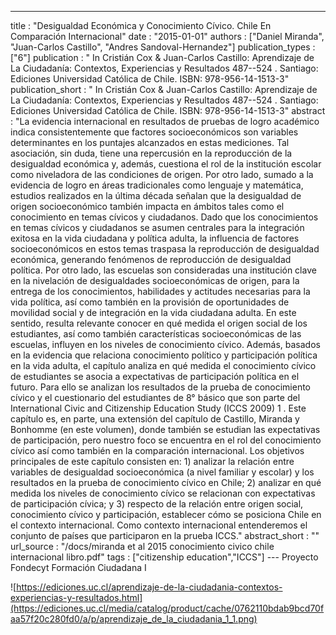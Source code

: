 ---
title : "Desigualdad Económica y Conocimiento Cívico. Chile En Comparación Internacional"
date : "2015-01-01"
authors : ["Daniel Miranda", "Juan-Carlos Castillo", "Andres Sandoval-Hernandez"]
publication_types : ["6"]
publication : " In Cristián Cox & Juan-Carlos Castillo: Aprendizaje de La Ciudadanía: Contextos, Experiencias y Resultados 487--524 . Santiago: Ediciones Universidad Católica de Chile. ISBN: 978-956-14-1513-3"
publication_short : " In Cristián Cox & Juan-Carlos Castillo: Aprendizaje de La Ciudadanía: Contextos, Experiencias y Resultados 487--524 . Santiago: Ediciones Universidad Católica de Chile. ISBN: 978-956-14-1513-3"
abstract : "La evidencia internacional en resultados de pruebas de logro académico indica consistentemente que factores socioeconómicos son variables determinantes en los puntajes alcanzados en estas mediciones. Tal asociación, sin duda, tiene una repercusión en la reproducción de la desigualdad económica y, además, cuestiona el rol de la institución escolar como niveladora de las condiciones de origen. Por otro lado, sumado a la evidencia de logro en áreas tradicionales como lenguaje y matemática, estudios realizados en la última década señalan que la desigualdad de origen socioeconómico también impacta en ámbitos tales como el conocimiento en temas cívicos y ciudadanos. Dado que los conocimientos en temas cívicos y ciudadanos se asumen centrales para la integración exitosa en la vida ciudadana y política adulta, la influencia de factores socioeconómicos en estos temas traspasa la reproducción de desigualdad económica, generando fenómenos de reproducción de desigualdad política. Por otro lado, las escuelas son consideradas una institución clave en la nivelación de desigualdades socioeconómicas de origen, para la entrega de los conocimientos, habilidades y actitudes necesarias para la vida política, así como también en la provisión de oportunidades de movilidad social y de integración en la vida ciudadana adulta. En este sentido, resulta relevante conocer en qué medida el origen social de los estudiantes, así como también características socioeconómicas de las escuelas, influyen en los niveles de conocimiento cívico. Además, basados en la evidencia que relaciona conocimiento político y participación política en la vida adulta, el capítulo analiza en qué medida el conocimiento cívico de estudiantes se asocia a expectativas de participación política en el futuro. Para ello se analizan los resultados de la prueba de conocimiento cívico y el cuestionario del estudiantes de 8° básico que son parte del International Civic and Citizenship Education Study (ICCS 2009) 1 . Este capítulo es, en parte, una extensión del capítulo de Castillo, Miranda y Bonhomme (en este volumen), donde también se estudian las expectativas de participación, pero nuestro foco se encuentra en el rol del conocimiento cívico así como también en la comparación internacional. Los objetivos principales de este capítulo consisten en: 1) analizar la relación entre variables de desigualdad socioeconómica (a nivel familiar y escolar) y los resultados en la prueba de conocimiento cívico en Chile; 2) analizar en qué medida los niveles de conocimiento cívico se relacionan con expectativas de participación cívica; y 3) respecto de la relación entre origen social, conocimiento cívico y participación, establecer cómo se posiciona Chile en el contexto internacional. Como contexto internacional entenderemos el conjunto de países que participaron en la prueba ICCS."
abstract_short : ""
url_source : "/docs/miranda et al 2015 conocimiento civico chile internacional libro.pdf"
tags : ["citizenship education","ICCS"]
--- Proyecto Fondecyt Formación Ciudadana I

![https://ediciones.uc.cl/aprendizaje-de-la-ciudadania-contextos-experiencias-y-resultados.html](https://ediciones.uc.cl/media/catalog/product/cache/0762110bdab9bcd70faa57f20c280fd0/a/p/aprendizaje_de_la_ciudadania_1_1.png)
